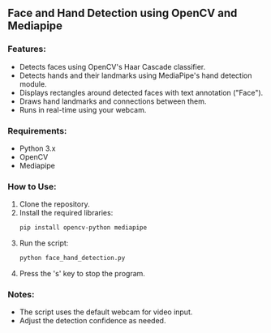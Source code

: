 ## Face and Hand Detection using OpenCV and Mediapipe

### Features:
- Detects faces using OpenCV's Haar Cascade classifier.
- Detects hands and their landmarks using MediaPipe's hand detection module.
- Displays rectangles around detected faces with text annotation ("Face").
- Draws hand landmarks and connections between them.
- Runs in real-time using your webcam.

### Requirements:
- Python 3.x
- OpenCV
- Mediapipe

### How to Use:
1. Clone the repository.
2. Install the required libraries:
   ```bash
   pip install opencv-python mediapipe
   ```
3. Run the script:
   ```bash
   python face_hand_detection.py
   ```
4. Press the 's' key to stop the program.

### Notes:
- The script uses the default webcam for video input.
- Adjust the detection confidence as needed.
